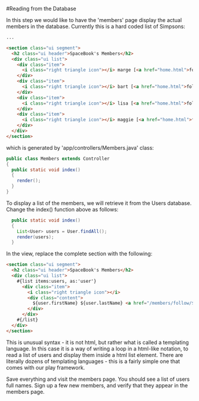 #Reading from the Database

In this step we would like to have the 'members' page display the actual members in the database. Currently this is a hard coded list of Simpsons:

~~~html
...

<section class="ui segment">
  <h2 class="ui header">SpaceBook's Members</h2>
  <div class="ui list">
    <div class="item">
      <i class="right triangle icon"></i> marge [<a href="home.html">follow</a>]
    </div>
    <div class="item">
      <i class="right triangle icon"></i> bart [<a href="home.html">follow</a>]
    </div>
    <div class="item">
      <i class="right triangle icon"></i> lisa [<a href="home.html">follow</a>]
    </div>
    <div class="item">
      <i class="right triangle icon"></i> maggie [<a href="home.html">follow</a>]
    </div>
  </div>
</section>
~~~

which is generated by 'app/controllers/Members.java' class:

~~~java
public class Members extends Controller
{
  public static void index()
  {
    render();
  }
}
~~~

To display a list of the members, we will retrieve it from the Users database. Change the index() function above as follows:

~~~java
  public static void index()
  {
    List<User> users = User.findAll();
    render(users);
  }
~~~

In the view, replace the complete section with the following:

~~~html
<section class="ui segment">
  <h2 class="ui header">SpaceBook's Members</h2>
  <div class="ui list">
    #{list items:users, as:'user'}
      <div class="item">
        <i class="right triangle icon"></i> 
        <div class="content">
          ${user.firstName} ${user.lastName} <a href="/members/follow/${user.id}"> (follow) </a>
        </div>
      </div> 
    #{/list}
  </div>
</section>
~~~

This is unusual syntax - it is not html, but rather what is called a templating language. In this case it is a way of writing a loop in a html-like notation, to read a list of users and display them inside a html list element. There are literally dozens of templating languages - this is a fairly simple one that comes with our play framework.

Save everything and visit the members page. You should see a list of users full names. Sign up a few new members, and verify that they appear in the members page.